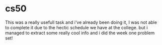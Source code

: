 # cs50
This was a really usefull task and i've already been doing it, I was not able to complete it due to the hectic schedule we have at the college. but i managed to extract some really cool info and i did the week one problem set!
